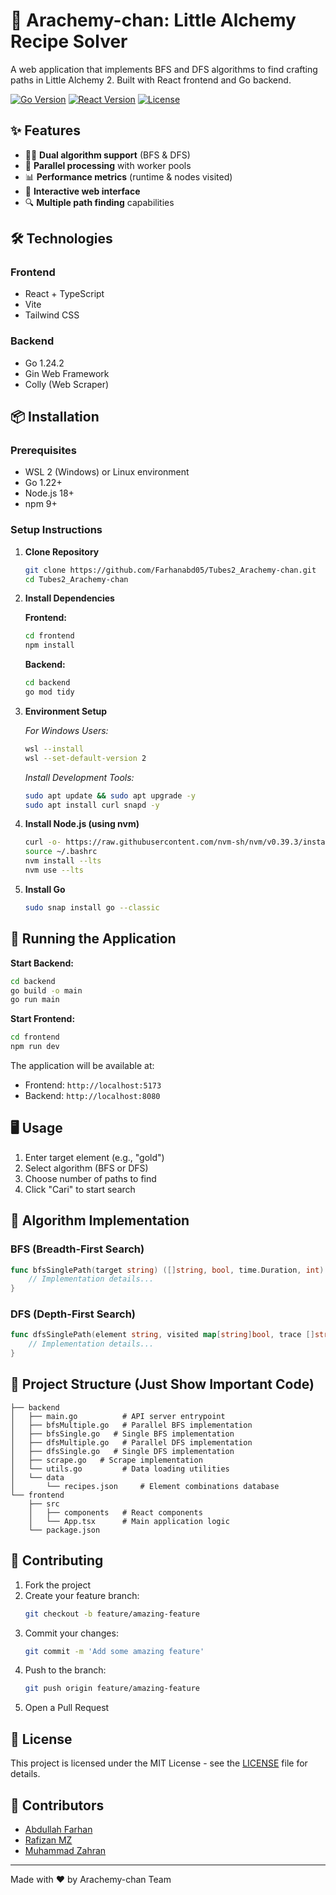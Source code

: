 # 🧪 Arachemy-chan: Little Alchemy Recipe Solver

A web application that implements BFS and DFS algorithms to find crafting paths in Little Alchemy 2. Built with React frontend and Go backend.

[![Go Version](https://img.shields.io/badge/Go-1.22+-00ADD8?logo=go)](https://golang.org/)
[![React Version](https://img.shields.io/badge/React-18+-61DAFB?logo=react)](https://reactjs.org/)
[![License](https://img.shields.io/badge/License-MIT-blue)](LICENSE)

## ✨ Features

- 🕵️‍♀️ **Dual algorithm support** (BFS & DFS)
- 🚀 **Parallel processing** with worker pools
- 📊 **Performance metrics** (runtime & nodes visited)
- 🎨 **Interactive web interface**
- 🔍 **Multiple path finding** capabilities

## 🛠️ Technologies

### Frontend
- React + TypeScript
- Vite
- Tailwind CSS

### Backend
- Go 1.24.2
- Gin Web Framework
- Colly (Web Scraper)

## 📦 Installation

### Prerequisites
- WSL 2 (Windows) or Linux environment
- Go 1.22+
- Node.js 18+
- npm 9+

### Setup Instructions

1. **Clone Repository**
   ```bash
   git clone https://github.com/Farhanabd05/Tubes2_Arachemy-chan.git
   cd Tubes2_Arachemy-chan
   ```

2. **Install Dependencies**

   **Frontend:**
   ```bash
   cd frontend
   npm install
   ```

   **Backend:**
   ```bash
   cd backend
   go mod tidy
   ```

3. **Environment Setup**

   *For Windows Users:*
   ```bash
   wsl --install
   wsl --set-default-version 2
   ```

   *Install Development Tools:*
   ```bash
   sudo apt update && sudo apt upgrade -y
   sudo apt install curl snapd -y
   ```

4. **Install Node.js (using nvm)**
   ```bash
   curl -o- https://raw.githubusercontent.com/nvm-sh/nvm/v0.39.3/install.sh | bash
   source ~/.bashrc
   nvm install --lts
   nvm use --lts
   ```

5. **Install Go**
   ```bash
   sudo snap install go --classic
   ```

## 🚀 Running the Application

**Start Backend:**
```bash
cd backend
go build -o main
go run main
```

**Start Frontend:**
```bash
cd frontend
npm run dev
```

The application will be available at:
- Frontend: `http://localhost:5173`
- Backend: `http://localhost:8080`

## 🖥️ Usage

1. Enter target element (e.g., "gold")
2. Select algorithm (BFS or DFS)
3. Choose number of paths to find
4. Click "Cari" to start search

## 🧠 Algorithm Implementation

### BFS (Breadth-First Search)
```go
func bfsSinglePath(target string) ([]string, bool, time.Duration, int) {
    // Implementation details...
}
```

### DFS (Depth-First Search)
```go
func dfsSinglePath(element string, visited map[string]bool, trace []string, nodesVisited *int) ([]string, bool) {
    // Implementation details...
}
```

## 📂 Project Structure (Just Show Important Code)

```
├── backend
│   ├── main.go          # API server entrypoint
│   ├── bfsMultiple.go   # Parallel BFS implementation
│   ├── bfsSingle.go   # Single BFS implementation
│   ├── dfsMultiple.go   # Parallel DFS implementation
│   ├── dfsSingle.go   # Single DFS implementation
│   ├── scrape.go   # Scrape implementation
│   └── utils.go         # Data loading utilities
│   └── data
│       └── recipes.json     # Element combinations database
└── frontend
    ├── src
    │   ├── components   # React components
    │   └── App.tsx      # Main application logic
    └── package.json
```

## 🤝 Contributing

1. Fork the project
2. Create your feature branch:
   ```bash
   git checkout -b feature/amazing-feature
   ```
3. Commit your changes:
   ```bash
   git commit -m 'Add some amazing feature'
   ```
4. Push to the branch:
   ```bash
   git push origin feature/amazing-feature
   ```
5. Open a Pull Request

## 📄 License

This project is licensed under the MIT License - see the [LICENSE](LICENSE) file for details.

## 👥 Contributors

- [Abdullah Farhan](https://github.com/Farhanabd05)
- [Rafizan MZ](https://github.com/Rafizan46)
- [Muhammad Zahran](https://github.com/Muzaraar22)

---

Made with ❤️ by Arachemy-chan Team